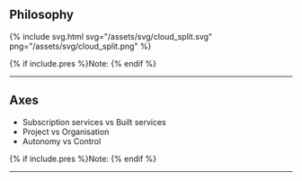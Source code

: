 ## Philosophy
{% include svg.html svg="/assets/svg/cloud_split.svg"  png="/assets/svg/cloud_split.png" %}

{% if include.pres %}Note: {% endif %}

---

## Axes
* Subscription services vs Built services
* Project vs Organisation
* Autonomy vs Control

{% if include.pres %}Note: {% endif %}

---

